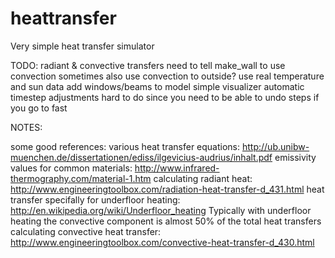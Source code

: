 heattransfer
============

Very simple heat transfer simulator

TODO:
  radiant & convective transfers
    need to tell make_wall to use convection sometimes
    also use convection to outside?
  use real temperature and sun data
  add windows/beams to model
  simple visualizer
  automatic timestep adjustments
    hard to do since you need to be able to undo steps if you go to fast

NOTES:

some good references:
  various heat transfer equations: http://ub.unibw-muenchen.de/dissertationen/ediss/ilgevicius-audrius/inhalt.pdf
  emissivity values for common materials: http://www.infrared-thermography.com/material-1.htm
  calculating radiant heat: http://www.engineeringtoolbox.com/radiation-heat-transfer-d_431.html
  heat transfer specifally for underfloor heating: http://en.wikipedia.org/wiki/Underfloor_heating
    Typically with underfloor heating the convective component is almost 50% of the total heat transfers
  calculating convective heat transfer: http://www.engineeringtoolbox.com/convective-heat-transfer-d_430.html